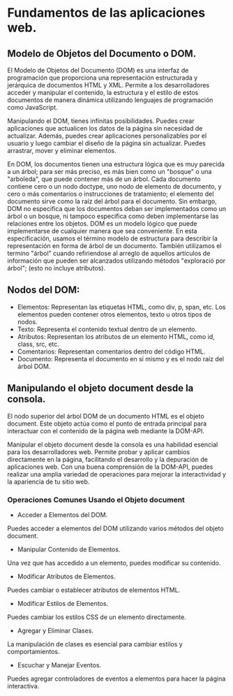 # Fundamentos de las aplicaciones web.

## Modelo de Objetos del Documento o DOM.

El Modelo de Objetos del Documento (DOM) es una interfaz de programación que proporciona una representación estructurada y jerárquica de documentos HTML y XML. 
Permite a los desarrolladores acceder y manipular el contenido, la estructura y el estilo de estos documentos de manera dinámica utilizando lenguajes de programación como JavaScript.

Manipulando el DOM, tienes infinitas posibilidades. Puedes crear aplicaciones que actualicen los datos de la página sin necesidad de actualizar. Además, puedes crear aplicaciones 
personalizables por el usuario y luego cambiar el diseño de la página sin actualizar. Puedes arrastrar, mover y eliminar elementos.

En DOM, los documentos tienen una estructura lógica que es muy parecida a un árbol; para ser más preciso, es más bien como un "bosque" o una "arboleda", que puede contener más de un árbol. 
Cada documento contiene cero o un nodo doctype, uno nodo de elemento de documento, y cero o más comentarios o instrucciones de tratamiento; el elemento del documento sirve como la raíz del 
árbol para el documento. Sin embargo, DOM no especifica que los documentos deban ser implementados como un árbol o un bosque, ni tampoco especifica como deben implementarse las relaciones 
entre los objetos. DOM es un modelo lógico que puede implementarse de cualquier manera que sea conveniente. En esta especificación, usamos el término modelo de estructura para describir la 
representación en forma de árbol de un documento. También utilizamos el termino "árbol" cuando refiriendose al arreglo de aquellos artículos de información que pueden ser alcanzados utilizando 
métodos "exploració por árbol"; (esto no incluye atributos).

## Nodos del DOM:

- Elementos: Representan las etiquetas HTML, como div, p, span, etc. Los elementos pueden contener otros elementos, texto u otros tipos de nodos.
- Texto: Representa el contenido textual dentro de un elemento.
- Atributos: Representan los atributos de un elemento HTML, como id, class, src, etc.
- Comentarios: Representan comentarios dentro del código HTML.
- Documento: Representa el documento en sí mismo y es el nodo raíz del árbol DOM.



## Manipulando el objeto document desde la consola.

El nodo superior del árbol DOM de un documento HTML es el objeto document. Este objeto actúa como el punto de entrada principal para interactuar con el contenido de la página web mediante la DOM-API.

Manipular el objeto document desde la consola es una habilidad esencial para los desarrolladores web. Permite probar y aplicar cambios directamente en la página, facilitando el desarrollo y la depuración 
de aplicaciones web. Con una buena comprensión de la DOM-API, puedes realizar una amplia variedad de operaciones para mejorar la interactividad y la apariencia de tu sitio web.

### Operaciones Comunes Usando el Objeto document

- Acceder a Elementos del DOM.

Puedes acceder a elementos del DOM utilizando varios métodos del objeto document.

- Manipular Contenido de Elementos.

Una vez que has accedido a un elemento, puedes modificar su contenido.

- Modificar Atributos de Elementos.

Puedes cambiar o establecer atributos de elementos HTML.

- Modificar Estilos de Elementos.

Puedes cambiar los estilos CSS de un elemento directamente.

- Agregar y Eliminar Clases.

La manipulación de clases es esencial para cambiar estilos y comportamientos.

- Escuchar y Manejar Eventos.

Puedes agregar controladores de eventos a elementos para hacer la página interactiva.

